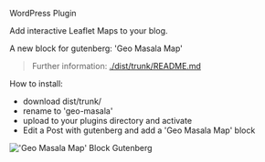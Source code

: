 WordPress Plugin

Add interactive Leaflet Maps to your blog.

A new block for gutenberg: 'Geo Masala Map'

> Further information: [./dist/trunk/README.md](https://github.com/jhotadhari/geo-masala/tree/master/dist/trunk)

How to install:
- download dist/trunk/
- rename to 'geo-masala'
- upload to your plugins directory and activate
- Edit a Post with gutenberg and add a 'Geo Masala Map' block

!['Geo Masala Map' Block Gutenberg](https://waterproof-webdesign.info/wp-content/uploads/2018/06/20180628_geo-masala_500_web.gif)